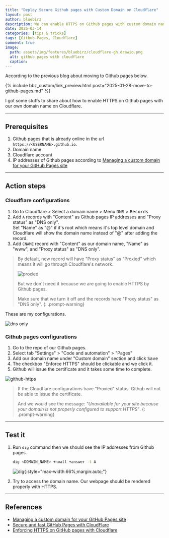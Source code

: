 ```yaml
---
title: "Deploy Secure Github pages with Custom Domain on Cloudflare"
layout: post
author: bluebirz
description: We can enable HTTPS on Github pages with custom domain name on Cloudflare.
date: 2025-03-14
categories: [tips & tricks]
tags: [Github Pages, Cloudflare]
comment: true
image:
  path: assets/img/features/bluebirz/cloudflare-gh.drawio.png
  alt: github pages with cloudflare
  caption: 
---
```


According to the previous blog about moving to Github pages below.

{% include bbz_custom/link_preview.html post="2025-01-28-move-to-github-pages.md" %}

I got some stuffs to share about how to enable HTTPS on Github pages with our own domain name on Cloudflare.

---

## Prerequisites

1. Github pages that is already online in the url `https://<USERNAME>.github.io`.
1. Domain name
1. Cloudflare account
1. IP addresses of Github pages according to [Managing a custom domain for your GitHub Pages site](https://docs.github.com/en/pages/configuring-a-custom-domain-for-your-github-pages-site/managing-a-custom-domain-for-your-github-pages-site)

---

## Action steps

### Cloudflare configurations

1. Go to Cloudflare > Select a domain name > Menu <kbd>DNS</kbd> > <kbd>Records</kbd>
1. Add `A` records with "Content" as Github pages IP addresses and "Proxy status" as "DNS only".  
  Set "Name" as "@" if it's root which means it's top level domain and Cloudflare will show the domain name instead of "@" after adding the record.
1. Add `CNAME` record with "Content" as our domain name, "Name" as "www", and "Proxy status" as "DNS only".

> By default, new record will have "Proxy status" as "Proxied" which means it will go through Cloudflare's network.
>
> ![proxied](https://bluebirzdotnet.s3.ap-southeast-1.amazonaws.com/github-page-custom-domain-cloudflare/cloudflare-default.png)
>
> But we don't need it because we are going to enable HTTPS by Github pages.
>
> Make sure that we turn it off and the records have "Proxy status" as "DNS only".
{: .prompt-warning}

These are my configurations.

![dns only](https://bluebirzdotnet.s3.ap-southeast-1.amazonaws.com/github-page-custom-domain-cloudflare/cloudflare-suppose.png)

### Github pages configurations

1. Go to the repo of our Github pages.
1. Select tab "Settings" > "Code and automation" > "Pages"
1. Add our domain name under "Custom domain" section and click <kbd>Save</kbd>
1. The checkbox "Enforce HTTPS" should be clickable and we click it.
1. Github will issue the certificate and it takes some time to complete.

![github-https](https://bluebirzdotnet.s3.ap-southeast-1.amazonaws.com/github-page-custom-domain-cloudflare/github-https.png)

> If the Cloudflare configurations have "Proxied" status, Github will not be able to issue the certificate.
>
> And we would see the message: *"Unavailable for your site because your domain is not properly configured to support HTTPS"*.
{: .prompt-warning}

---

## Test it

1. Run `dig` command then we should see the IP addresses from Github pages.

    ```sh
    dig <DOMAIN_NAME> +noall +answer -t A
    ```

    ![dig](https://bluebirzdotnet.s3.ap-southeast-1.amazonaws.com/github-page-custom-domain-cloudflare/dig.png){:style="max-width:66%;margin:auto;"}

1. Try to access the domain name. Our webpage should be rendered properly with HTTPS.

---

## References

- [Managing a custom domain for your GitHub Pages site](https://docs.github.com/en/pages/configuring-a-custom-domain-for-your-github-pages-site/managing-a-custom-domain-for-your-github-pages-site)
- [Secure and fast GitHub Pages with CloudFlare](https://blog.cloudflare.com/secure-and-fast-github-pages-with-cloudflare/)
- [Enforcing HTTPS on GitHub pages with Cloudflare](https://www.nickquinn.co.uk/posts/github-pages-with-cloudflare/)
